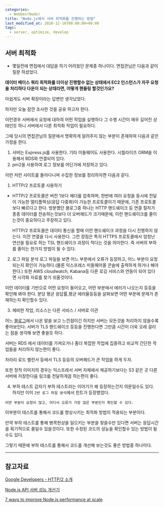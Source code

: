 ```yaml
---
categories:
  - WebDev(Node)
title: "Node.js에서 서버 최적화를 진행하는 방법"
last_modified_at: 2020-12-16T00:00:00+00:00
tags: 
  - server, optimize, develop
---
```


## 서버 최적화
- 몇일전에 면접에서 대답을 하기 어려웠던 문제중 하나이다. 
면접관님은 다음과 같이 질문 하셨었다.

**데이터 베이스 쿼리 최적화를 더이상 진행할수 없는 상태에서 EC2 인스턴스가 자꾸 요청을 처리하다 다운이 되는 상태라면, 어떻게 핸들링 할것인가요?**

아쉽게도 서버 확장이라는 답변만 생각났었다.

하지만 오늘 잠깐 조사한 것을 공유 하고자 한다.

이런경우 서버에서 요청에 대하여 어떤 작업을 실행하다 그 수행 시간이 매우 길어진 상태인듯 하니
서버에서 다른 최적화 작업이 필요하다. 

그때 당시의 면접관님의 질문에서 명확하게 알려주지 않는 부분이 존재하여 다음과 같은 가정을 한다.

1. 서버는 Express.js를 사용한다. 기타 미들웨어도 사용한다. 시퀄라이즈 ORM을 이용해서 RDS와 연결되어 있다.
2. pm2을 사용하여 로그 정보를 어딘가에 저장하고 있다.

이런 저런 사이트를 돌아다니며 수집한 정보를 정리하자면 다음과 같다.
1. HTTP/2 프로토콜 사용하기
- HTTP/2 프로토콜은 버전 1보다 헤더를 압축하며, 한번에 여러 요청을 동시에 전달이 가능한 멀티플렉싱(응답 다중화)이 가능한 프로토콜이기 때문에, 기존  프로토콜보다 빠르다고 한다.
  방분했던 블로그중 하나는 HTTP 핸드쉐이크 등 연결 절차가 종종 데이터를 전송하는것보다 더 오버헤드가 크기때문에, 이런 핸드쉐이크를 줄이는것이 중요하다고 주장하고 있다.

  HTTP/2 프로토콜은 데이터 통신을 할때 이런 핸드쉐이크 과정을 다시 진행하지 않는다. 이전 연결을 다시 사용한다. 그런 장점은 특히 HTTPS 프로토콜에서 엄청난 연산을 필요로 하는 TSL 핸드쉐이크 과정이 적다는 것을 의미한다. 즉 서버의 부하를 줄이는 한가지 방법이 될 수 있다.

2. 로그 파일 분석
  로그 파일을 보면 어느 부분에서 오류가 등장하고, 어느 부분이 요청되는지 확인이 가능하다.(물론 익스프레스 미들웨어올 콘솔에 출력하게 하거나 해야 한다.)
  또한 AWS cloudwatch, Kabana등 다른 로깅 서비스와 연동이 되어 있다면 시각화 자료를 찾기 쉬울것이다.

  이런 데이터를 기반으로 어떤 요청이 들어오고, 어떤 부분에서 에러가 나오는지 등등을 확인해 봐야 한다. 분당 평균 응답률,평균 에러율등등을 살펴보면 어떤 부분에 문제가 존재하는지 확인할수 있다.

3. 헤비한 작업, 리소스는 다른 서비스 / 서버로 이관

  어느 [블로그](https://blog.ull.im/engineering/2019/03/31/node-js-production-best-practices.html)에서 나온 말을 보고 느낀점이긴 하지만 서버는 모든것을 처리하지 않을수록 좋아보인다. 서버가 TLS 핸드쉐이크 등등을 진행한다면 그만큼 시간이 더욱 오래 걸리는 점을 생각해 보면 좋을듯 하다. 

  서버는 RDS 에서 데이터를 가져오거나 좀더 복잡한 작업에 집중하고 비교적 간단한 작업들을 처리하지 않는편이 좋다.

  차라리 로드 밸런서 등에서 TLS 등등의 오버헤드가 큰 작업을 하게 두자. 

  또한 정적 이미지의 경우는 익스프레서 서버 자체에서 제공하기보다는 S3 같은 곳 다른 서버에 저장한다음 링크를 전달하게끔 하는편이 좋다.

4. 부하 테스트
  갑자기 부하 테스트라는 이야기가 왜 등장하는건지 의문일수도 있다.
  하지만 이미 `2번 로그 파일 분석`에서 힌트가 등장했었다.

  `어떤 부분이 요청이 많고, 어디서 오류가 가장 많은 부분인지 확인할 수 있다.`

  이부분이 테스트를 통해서 코드를 향상시키는 최적화 방법이 적용되는 부분이다.

  만약 부하 테스트를 통해 병목현상을 일으키는 부분을 찾을수만 있다면 서버는 응답시간을 획기적으로 줄일수 있을것이다. 또한 수정된 코드의 성능을 확인할수 있는 방법이 될수도 있다.

  그렇기 때문에 부하 테스트를 통해서 코드를 개선해 보는것도 좋은 방법중 하나이다.

___

## 참고자료
[Google Developers - HTTP/2 소개](https://developers.google.com/web/fundamentals/performance/http2?hl=ko)

[Node.js API 서버 성능 개선기](https://www.slideshare.net/rockdoli/nodejs-api-81809292)

[7 ways to improve Node.js performance at scale](https://blog.logrocket.com/7-ways-to-improve-node-js-performance-at-scale/)